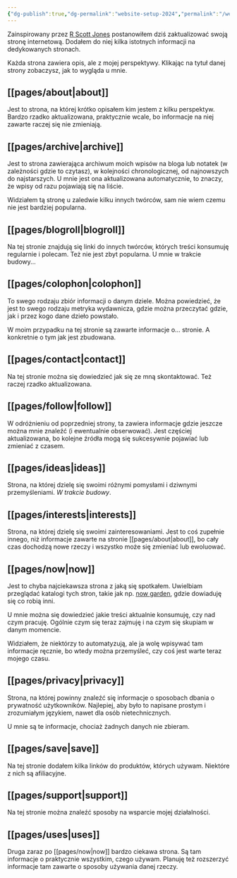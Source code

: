```yaml
---
{"dg-publish":true,"dg-permalink":"website-setup-2024","permalink":"/website-setup-2024/","tags":["WeblogPoMo2024"],"updated":"2024-05-03"}
---
```



Zainspirowany przez [R Scott Jones](https://rscottjones.com/pages-you-should-have-on-your-personal-website/) postanowiłem dziś zaktualizować swoją stronę internetową. Dodałem do niej kilka istotnych informacji na dedykowanych stronach.

Każda strona zawiera opis, ale z mojej perspektywy. Klikając na tytuł danej strony zobaczysz, jak to wygląda u mnie.

## [[pages/about\|about]]

Jest to strona, na której krótko opisałem kim jestem z kilku perspektyw. Bardzo rzadko aktualizowana, praktycznie wcale, bo informacje na niej zawarte raczej się nie zmieniają.

## [[pages/archive\|archive]]

Jest to strona zawierająca archiwum moich wpisów na bloga lub notatek (w zależności gdzie to czytasz), w kolejności chronologicznej, od najnowszych do najstarszych. U mnie jest ona aktualizowana automatycznie, to znaczy, że wpisy od razu pojawiają się na liście.

Widziałem tą stronę u zaledwie kilku innych twórców, sam nie wiem czemu nie jest bardziej popularna.

## [[pages/blogroll\|blogroll]]

Na tej stronie znajdują się linki do innych twórców, których treści konsumuję regularnie i polecam. Też nie jest zbyt popularna. U mnie w trakcie budowy...

## [[pages/colophon\|colophon]]

To swego rodzaju zbiór informacji o danym dziele. Można powiedzieć, że jest to swego rodzaju metryka wydawnicza, gdzie można przeczytać gdzie, jak i przez kogo dane dzieło powstało.

W moim przypadku na tej stronie są zawarte informacje o... stronie. A konkretnie o tym jak jest zbudowana.

## [[pages/contact\|contact]]

Na tej stronie można się dowiedzieć jak się ze mną skontaktować. Też raczej rzadko aktualizowana.

## [[pages/follow\|follow]]

W odróżnieniu od poprzedniej strony, ta zawiera informacje gdzie jeszcze można mnie znaleźć (i ewentualnie obserwować). Jest częściej aktualizowana, bo kolejne źródła mogą się sukcesywnie pojawiać lub zmieniać z czasem.

## [[pages/ideas\|ideas]]

Strona, na której dzielę się swoimi różnymi pomysłami i dziwnymi przemyśleniami. *W trakcie budowy*.

## [[pages/interests\|interests]]

Strona, na której dzielę się swoimi zainteresowaniami. Jest to coś zupełnie innego, niż informacje zawarte na stronie [[pages/about\|about]], bo cały czas dochodzą nowe rzeczy i wszystko może się zmieniać lub ewoluować.

## [[pages/now\|now]]

Jest to chyba najciekawsza strona z jaką się spotkałem. Uwielbiam przeglądać katalogi tych stron, takie jak np. [now garden](https://now.garden/), gdzie dowiaduję się co robią inni.

U mnie można się dowiedzieć jakie treści aktualnie konsumuję, czy nad czym pracuję. Ogólnie czym się teraz zajmuję i na czym się skupiam w danym momencie.

Widziałem, że niektórzy to automatyzują, ale ja wolę wpisywać tam informacje ręcznie, bo wtedy można przemyśleć, czy coś jest warte teraz mojego czasu.

## [[pages/privacy\|privacy]]

Strona, na której powinny znaleźć się informacje o sposobach dbania o prywatność użytkowników. Najlepiej, aby było to napisane prostym i zrozumiałym językiem, nawet dla osób nietechnicznych.

U mnie są te informacje, chociaż żadnych danych nie zbieram.

## [[pages/save\|save]]

Na tej stronie dodałem kilka linków do produktów, których używam. Niektóre z nich są afiliacyjne.

## [[pages/support\|support]]

Na tej stronie można znaleźć sposoby na wsparcie mojej działalności.

## [[pages/uses\|uses]]

Druga zaraz po [[pages/now\|now]] bardzo ciekawa strona. Są tam informacje o praktycznie wszystkim, czego używam. Planuję też rozszerzyć informacje tam zawarte o sposoby używania danej rzeczy.
